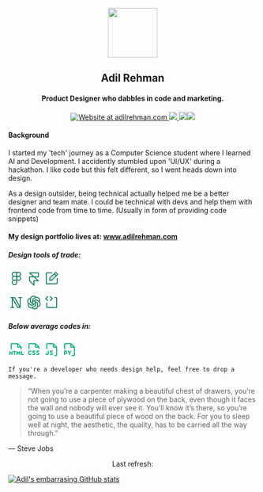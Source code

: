 <p align="center">
  <img align="center" width="100" src="https://adilrehman.com/wp-content/uploads/2021/03/AR-Logo-Custom.png "/>
  <h2 align="center"> Adil Rehman</h2>
  <h4 align="center">Product Designer who dabbles in code and marketing. </h3>
  
  
  <!-- Badges -->
  <p align="center">
  <a href="adilrehman.com" target="_blank">
    <img alt="Website at adilrehman.com" src="https://img.shields.io/twitter/follow/armwd.svg?style=social" />
    <img src="https://img.shields.io/github/last-commit/armwx/armwx?style=flat" />
    <img src="https://img.shields.io/github/created-at/armwx/armwx"
    
[![](https://visitcount.itsvg.in/api?id=armwx&label=Views&color=12&icon=5&pretty=false)](https://visitcount.itsvg.in)

</p>

#### Background
I started my 'tech' journey as a Computer Science student where I learned AI and Development. I accidently stumbled upon 'UI/UX' during a hackathon. I like code but this felt different, so I went heads down into design.

As a design outsider, being technical actually helped me be a better designer and team mate. <wbr> I could be technical with devs and help them with frontend code from time to time. (Usually in form of providing code snippets)


#### My design portfolio lives at: www.adilrehman.com


##### Design tools of trade:
<svg xmlns="http://www.w3.org/2000/svg" width="32" height="32" fill="#208561" viewBox="0 0 256 256"><path d="M192,96a40,40,0,0,0-24-72H96A40,40,0,0,0,72,96a40,40,0,0,0,1.37,65A44,44,0,1,0,144,196V160a40,40,0,1,0,48-64Zm0-32a24,24,0,0,1-24,24H144V40h24A24,24,0,0,1,192,64ZM72,64A24,24,0,0,1,96,40h32V88H96A24,24,0,0,1,72,64Zm24,88a24,24,0,0,1,0-48h32v48H96Zm32,44a28,28,0,1,1-28-28h28Zm40-44a24,24,0,1,1,24-24A24,24,0,0,1,168,152Z"></path></svg>
<svg xmlns="http://www.w3.org/2000/svg" width="32" height="32" fill="#208561" viewBox="0 0 256 256"><path d="M208,104V40a8,8,0,0,0-8-8H56a8,8,0,0,0-5.31,14L107,96H56a8,8,0,0,0-8,8v64a8,8,0,0,0,2.34,5.66l72,72A8,8,0,0,0,136,240V176h64a8,8,0,0,0,5.31-14L149,112h51A8,8,0,0,0,208,104Zm-29,56H128a8,8,0,0,0-8,8v52.69l-56-56V112h61Zm13-64H131L77,48H192Z"></path></svg>
<svg xmlns="http://www.w3.org/2000/svg" width="32" height="32" fill="#208561" viewBox="0 0 256 256"><path d="M229.66,58.34l-32-32a8,8,0,0,0-11.32,0l-96,96A8,8,0,0,0,88,128v32a8,8,0,0,0,8,8h32a8,8,0,0,0,5.66-2.34l96-96A8,8,0,0,0,229.66,58.34ZM124.69,152H104V131.31l64-64L188.69,88ZM200,76.69,179.31,56,192,43.31,212.69,64ZM224,128v80a16,16,0,0,1-16,16H48a16,16,0,0,1-16-16V48A16,16,0,0,1,48,32h80a8,8,0,0,1,0,16H48V208H208V128a8,8,0,0,1,16,0Z"></path></svg>

<svg xmlns="http://www.w3.org/2000/svg" width="32" height="32" fill="#208561" viewBox="0 0 256 256"><path d="M216,40H168a8,8,0,0,0,0,16h16V176.85L111,44.14A8,8,0,0,0,104,40H40a8,8,0,0,0,0,16H56V200H40a8,8,0,0,0,0,16H88a8,8,0,0,0,0-16H72V79.15l73,132.71a8,8,0,0,0,7,4.14h40a8,8,0,0,0,8-8V56h16a8,8,0,0,0,0-16ZM77.53,56H99.27l79.2,144H156.73Z"></path></svg>
<svg xmlns="http://www.w3.org/2000/svg" width="32" height="32" fill="#208561" viewBox="0 0 256 256"><path d="M224.32,114.24a56,56,0,0,0-60.07-76.57A56,56,0,0,0,67.93,51.44a56,56,0,0,0-36.25,90.32A56,56,0,0,0,69,217,56.39,56.39,0,0,0,83.59,219a55.75,55.75,0,0,0,8.17-.61,56,56,0,0,0,96.31-13.78,56,56,0,0,0,36.25-90.32ZM182.85,54.43a40,40,0,0,1,28.56,48c-.95-.63-1.91-1.24-2.91-1.81L164,74.88a8,8,0,0,0-8,0l-44,25.41V81.81l40.5-23.38A39.76,39.76,0,0,1,182.85,54.43ZM144,137.24l-16,9.24-16-9.24V118.76l16-9.24,16,9.24ZM80,72a40,40,0,0,1,67.53-29c-1,.51-2,1-3,1.62L100,70.27a8,8,0,0,0-4,6.92V128l-16-9.24ZM40.86,86.93A39.75,39.75,0,0,1,64.12,68.57C64.05,69.71,64,70.85,64,72v51.38a8,8,0,0,0,4,6.93l44,25.4L96,165,55.5,141.57A40,40,0,0,1,40.86,86.93ZM73.15,201.57a40,40,0,0,1-28.56-48c.95.63,1.91,1.24,2.91,1.81L92,181.12a8,8,0,0,0,8,0l44-25.41v18.48l-40.5,23.38A39.76,39.76,0,0,1,73.15,201.57ZM176,184a40,40,0,0,1-67.52,29.05c1-.51,2-1.05,3-1.63L156,185.73a8,8,0,0,0,4-6.92V128l16,9.24Zm39.14-14.93a39.75,39.75,0,0,1-23.26,18.36c.07-1.14.12-2.28.12-3.43V132.62a8,8,0,0,0-4-6.93l-44-25.4,16-9.24,40.5,23.38A40,40,0,0,1,215.14,169.07Z"></path></svg>
<svg xmlns="http://www.w3.org/2000/svg" width="32" height="32" fill="#208561" viewBox="0 0 256 256"><path d="M58.34,101.66l-32-32a8,8,0,0,1,0-11.32l32-32A8,8,0,0,1,69.66,37.66L43.31,64,69.66,90.34a8,8,0,0,1-11.32,11.32Zm40,0a8,8,0,0,0,11.32,0l32-32a8,8,0,0,0,0-11.32l-32-32A8,8,0,0,0,98.34,37.66L124.69,64,98.34,90.34A8,8,0,0,0,98.34,101.66ZM200,40H176a8,8,0,0,0,0,16h24V200H56V136a8,8,0,0,0-16,0v64a16,16,0,0,0,16,16H200a16,16,0,0,0,16-16V56A16,16,0,0,0,200,40Z"></path></svg>

##### Below average codes in:
<svg xmlns="http://www.w3.org/2000/svg" width="32" height="32" fill="#15b283" viewBox="0 0 256 256"><path d="M216,120V88a8,8,0,0,0-2.34-5.66l-56-56A8,8,0,0,0,152,24H56A16,16,0,0,0,40,40v80a8,8,0,0,0,16,0V40h88V88a8,8,0,0,0,8,8h48v24a8,8,0,0,0,16,0ZM160,51.31,188.69,80H160ZM68,160v48a8,8,0,0,1-16,0V192H32v16a8,8,0,0,1-16,0V160a8,8,0,0,1,16,0v16H52V160a8,8,0,0,1,16,0Zm56,0a8,8,0,0,1-8,8h-8v40a8,8,0,0,1-16,0V168H84a8,8,0,0,1,0-16h32A8,8,0,0,1,124,160Zm72,0v48a8,8,0,0,1-16,0V184l-9.6,12.8a8,8,0,0,1-12.8,0L148,184v24a8,8,0,0,1-16,0V160a8,8,0,0,1,14.4-4.8L164,178.67l17.6-23.47A8,8,0,0,1,196,160Zm56,48a8,8,0,0,1-8,8H216a8,8,0,0,1-8-8V160a8,8,0,0,1,16,0v40h20A8,8,0,0,1,252,208Z"></path></svg>
<svg xmlns="http://www.w3.org/2000/svg" width="32" height="32" fill="#15b283" viewBox="0 0 256 256"><path d="M48,180c0,11,7.18,20,16,20a14.24,14.24,0,0,0,10.22-4.66A8,8,0,1,1,85.77,206.4,30,30,0,0,1,64,216c-17.65,0-32-16.15-32-36s14.35-36,32-36a30,30,0,0,1,21.77,9.6,8,8,0,1,1-11.55,11.06A14.24,14.24,0,0,0,64,160C55.18,160,48,169,48,180Zm79.6-8.69c-4-1.16-8.14-2.35-10.45-3.84-1.26-.81-1.23-1-1.12-1.9a4.54,4.54,0,0,1,2-3.67c4.6-3.12,15.34-1.73,19.83-.56a8,8,0,0,0,4.07-15.48c-2.12-.55-21-5.22-32.83,2.76a20.55,20.55,0,0,0-9,14.95c-2,15.88,13.64,20.41,23,23.11,12.07,3.49,13.13,4.92,12.78,7.59-.31,2.41-1.26,3.34-2.14,3.93-4.6,3.06-15.17,1.56-19.55.36a8,8,0,0,0-4.3,15.41,61.23,61.23,0,0,0,15.18,2c5.83,0,12.3-1,17.49-4.46a20.82,20.82,0,0,0,9.19-15.23C154,179,137.48,174.17,127.6,171.31Zm64,0c-4-1.16-8.14-2.35-10.45-3.84-1.25-.81-1.23-1-1.12-1.9a4.54,4.54,0,0,1,2-3.67c4.6-3.12,15.34-1.73,19.82-.56a8,8,0,0,0,4.07-15.48c-2.11-.55-21-5.22-32.83,2.76a20.58,20.58,0,0,0-8.95,14.95c-2,15.88,13.65,20.41,23,23.11,12.06,3.49,13.12,4.92,12.78,7.59-.31,2.41-1.26,3.34-2.15,3.93-4.6,3.06-15.16,1.56-19.54.36A8,8,0,0,0,173.93,214a61.34,61.34,0,0,0,15.19,2c5.82,0,12.3-1,17.49-4.46a20.81,20.81,0,0,0,9.18-15.23C218,179,201.48,174.17,191.59,171.31ZM40,112V40A16,16,0,0,1,56,24h96a8,8,0,0,1,5.66,2.34l56,56A8,8,0,0,1,216,88v24a8,8,0,1,1-16,0V96H152a8,8,0,0,1-8-8V40H56v72a8,8,0,0,1-16,0ZM160,80h28.68L160,51.31Z"></path></svg>
<svg xmlns="http://www.w3.org/2000/svg" width="32" height="32" fill="#15b283" viewBox="0 0 256 256"><path d="M213.66,82.34l-56-56A8,8,0,0,0,152,24H56A16,16,0,0,0,40,40v72a8,8,0,0,0,16,0V40h88V88a8,8,0,0,0,8,8h48V216H176a8,8,0,0,0,0,16h24a16,16,0,0,0,16-16V88A8,8,0,0,0,213.66,82.34ZM160,51.31,188.69,80H160Zm-12.19,145a20.82,20.82,0,0,1-9.19,15.23C133.43,215,127,216,121.13,216a61.34,61.34,0,0,1-15.19-2,8,8,0,0,1,4.31-15.41c4.38,1.2,15,2.7,19.55-.36.88-.59,1.83-1.52,2.14-3.93.34-2.67-.71-4.1-12.78-7.59-9.35-2.7-25-7.23-23-23.11a20.56,20.56,0,0,1,9-14.95c11.84-8,30.71-3.31,32.83-2.76a8,8,0,0,1-4.07,15.48c-4.49-1.17-15.23-2.56-19.83.56a4.54,4.54,0,0,0-2,3.67c-.12.9-.14,1.09,1.11,1.9,2.31,1.49,6.45,2.68,10.45,3.84C133.49,174.17,150.05,179,147.81,196.31ZM80,152v38a26,26,0,0,1-52,0,8,8,0,0,1,16,0,10,10,0,0,0,20,0V152a8,8,0,0,1,16,0Z"></path></svg>
<svg xmlns="http://www.w3.org/2000/svg" width="32" height="32" fill="#15b283" viewBox="0 0 256 256"><path d="M213.66,82.34l-56-56A8,8,0,0,0,152,24H56A16,16,0,0,0,40,40v72a8,8,0,0,0,16,0V40h88V88a8,8,0,0,0,8,8h48V216H168a8,8,0,0,0,0,16h32a16,16,0,0,0,16-16V88A8,8,0,0,0,213.66,82.34ZM160,51.31,188.69,80H160ZM64,144H48a8,8,0,0,0-8,8v56a8,8,0,0,0,16,0v-8h8a28,28,0,0,0,0-56Zm0,40H56V160h8a12,12,0,0,1,0,24Zm90.78-27.76-18.78,30V208a8,8,0,0,1-16,0V186.29l-18.78-30a8,8,0,1,1,13.56-8.48L128,168.91l13.22-21.15a8,8,0,1,1,13.56,8.48Z"></path></svg>

<!-- Icons for tools from Phosphor Icons -->

```
If you're a developer who needs design help, feel free to drop a message.
```


> “When you’re a carpenter making a beautiful chest of drawers, you’re not going to use a piece of plywood on the back, even though it faces the wall and nobody will ever see it. You’ll know it’s there, so you’re going to use a beautiful piece of wood on the back. For you to sleep well at night, the aesthetic, the quality, has to be carried all the way through.”

― Steve Jobs

<p align="center">
  Last refresh: 
  <b><!--TIMESTAMP--></b>
</p>

<!--
Github Stats from https://github.com/anuraghazra/github-readme-stats ---> 

[![Adil's embarrasing GitHub stats](https://github-readme-stats.vercel.app/api?username=armwx)](https://github.com/armwx/github-readme-stats&show_icons=true&theme=vue)

<!--
**armwx/armwx** is a ✨ _special_ ✨ repository because its `README.md` (this file) appears on your GitHub profile.

Here are some ideas to get you started:

- 🔭 I’m currently working on ...
- 🌱 I’m currently learning ...
- 👯 I’m looking to collaborate on ...
- 🤔 I’m looking for help with ...
- 💬 Ask me about ...
- 📫 How to reach me: ...
- 😄 Pronouns: ...
- ⚡ Fun fact: ...
-->
